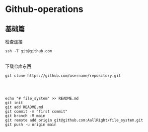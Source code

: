 # Github-operations

## 基础篇

检查连接
```
ssh -T git@github.com
```
<br>
下载仓库东西

```
git clone https://github.com/username/repository.git
```
<br>

```

echo "# file_system" >> README.md
git init
git add README.md
git commit -m "first commit"
git branch -M main
git remote add origin git@github.com:AallRight/file_system.git
git push -u origin main
```

